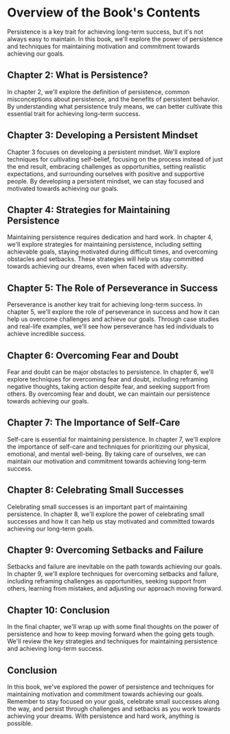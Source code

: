 Overview of the Book's Contents
========================================================

Persistence is a key trait for achieving long-term success, but it's not always easy to maintain. In this book, we'll explore the power of persistence and techniques for maintaining motivation and commitment towards achieving our goals.

Chapter 2: What is Persistence?
-------------------------------

In chapter 2, we'll explore the definition of persistence, common misconceptions about persistence, and the benefits of persistent behavior. By understanding what persistence truly means, we can better cultivate this essential trait for achieving long-term success.

Chapter 3: Developing a Persistent Mindset
------------------------------------------

Chapter 3 focuses on developing a persistent mindset. We'll explore techniques for cultivating self-belief, focusing on the process instead of just the end result, embracing challenges as opportunities, setting realistic expectations, and surrounding ourselves with positive and supportive people. By developing a persistent mindset, we can stay focused and motivated towards achieving our goals.

Chapter 4: Strategies for Maintaining Persistence
-------------------------------------------------

Maintaining persistence requires dedication and hard work. In chapter 4, we'll explore strategies for maintaining persistence, including setting achievable goals, staying motivated during difficult times, and overcoming obstacles and setbacks. These strategies will help us stay committed towards achieving our dreams, even when faced with adversity.

Chapter 5: The Role of Perseverance in Success
----------------------------------------------

Perseverance is another key trait for achieving long-term success. In chapter 5, we'll explore the role of perseverance in success and how it can help us overcome challenges and achieve our goals. Through case studies and real-life examples, we'll see how perseverance has led individuals to achieve incredible success.

Chapter 6: Overcoming Fear and Doubt
------------------------------------

Fear and doubt can be major obstacles to persistence. In chapter 6, we'll explore techniques for overcoming fear and doubt, including reframing negative thoughts, taking action despite fear, and seeking support from others. By overcoming fear and doubt, we can maintain our persistence towards achieving our goals.

Chapter 7: The Importance of Self-Care
--------------------------------------

Self-care is essential for maintaining persistence. In chapter 7, we'll explore the importance of self-care and techniques for prioritizing our physical, emotional, and mental well-being. By taking care of ourselves, we can maintain our motivation and commitment towards achieving long-term success.

Chapter 8: Celebrating Small Successes
--------------------------------------

Celebrating small successes is an important part of maintaining persistence. In chapter 8, we'll explore the power of celebrating small successes and how it can help us stay motivated and committed towards achieving our long-term goals.

Chapter 9: Overcoming Setbacks and Failure
------------------------------------------

Setbacks and failure are inevitable on the path towards achieving our goals. In chapter 9, we'll explore techniques for overcoming setbacks and failure, including reframing challenges as opportunities, seeking support from others, learning from mistakes, and adjusting our approach moving forward.

Chapter 10: Conclusion
----------------------

In the final chapter, we'll wrap up with some final thoughts on the power of persistence and how to keep moving forward when the going gets tough. We'll review the key strategies and techniques for maintaining persistence and achieving long-term success.

Conclusion
----------

In this book, we've explored the power of persistence and techniques for maintaining motivation and commitment towards achieving our goals. Remember to stay focused on your goals, celebrate small successes along the way, and persist through challenges and setbacks as you work towards achieving your dreams. With persistence and hard work, anything is possible.
